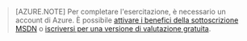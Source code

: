 ﻿> [AZURE.NOTE]
> Per completare l'esercitazione, è necessario un account di Azure. È possibile <a href="/pricing/member-offers/msdn-benefits-details/?WT.mc_id=A85619ABF" target="_blank">attivare i benefici della sottoscrizione MSDN</a> o <a href="/pricing/free-trial/?WT.mc_id=A85619ABF" target="_blank">iscriversi per una versione di valutazione gratuita</a>.


<!--HONumber=49-->